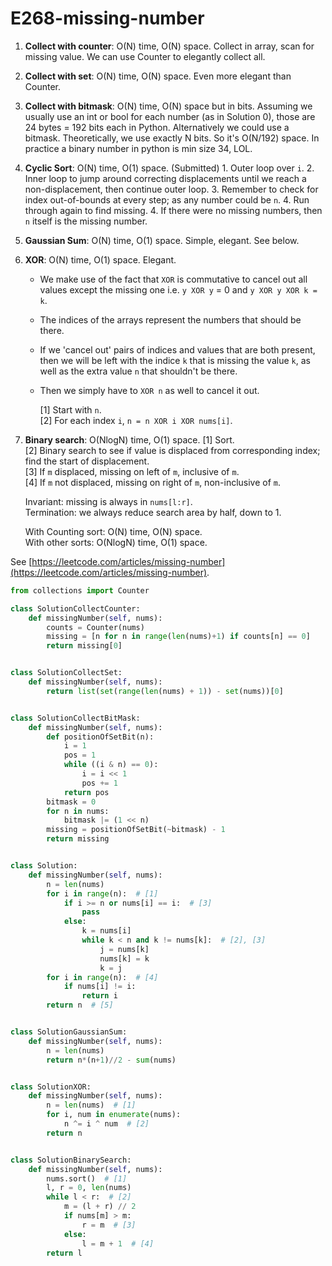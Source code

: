 # E268-missing-number

1. **Collect with counter**: O\(N\) time, O\(N\) space. Collect in array, scan for missing value. We can use Counter to elegantly collect all.
2. **Collect with set**: O\(N\) time, O\(N\) space. Even more elegant than Counter.
3. **Collect with bitmask**: O\(N\) time, O\(N\) space but in bits. Assuming we usually use an int or bool for each number \(as in Solution 0\), those are 24 bytes = 192 bits each in Python. Alternatively we could use a bitmask. Theoretically, we use exactly N bits. So it's O\(N/192\) space. In practice a binary number in python is min size 34, LOL.
4. **Cyclic Sort**: O\(N\) time, O\(1\) space. \(Submitted\) 1. Outer loop over `i`. 2. Inner loop to jump around correcting displacements until we reach a non-displacement, then continue outer loop. 3. Remember to check for index out-of-bounds at every step; as any number could be `n`. 4. Run through again to find missing. 4. If there were no missing numbers, then `n` itself is the missing number.
5. **Gaussian Sum**: O\(N\) time, O\(1\) space. Simple, elegant. See below.
6. **XOR**: O\(N\) time, O\(1\) space. Elegant.
   * We make use of the fact that `XOR` is commutative to cancel out all values except the missing one i.e. `y XOR y` = 0 and `y XOR y XOR k = k`.
   * The indices of the arrays represent the numbers that should be there.
   * If we 'cancel out' pairs of indices and values that are both present, then we will be left with the indice `k` that is missing the value `k`, as well as the extra value `n` that shouldn't be there.
   * Then we simply have to `XOR n` as well to cancel it out.

     \[1\] Start with `n`.  
     \[2\] For each index `i`, `n = n XOR i XOR nums[i]`.
7. **Binary search**: O\(NlogN\) time, O\(1\) space. \[1\] Sort.  
   \[2\] Binary search to see if value is displaced from corresponding index; find the start of displacement.  
   \[3\] If `m` displaced, missing on left of `m`, inclusive of `m`.  
   \[4\] If `m` not displaced, missing on right of `m`, non-inclusive of `m`.

   Invariant: missing is always in `nums[l:r]`.  
   Termination: we always reduce search area by half, down to 1.

   With Counting sort: O\(N\) time, O\(N\) space.  
   With other sorts: O\(NlogN\) time, O\(1\) space.

See [https://leetcode.com/articles/missing-number](https://leetcode.com/articles/missing-number).

```python
from collections import Counter

class SolutionCollectCounter:
    def missingNumber(self, nums):
        counts = Counter(nums)
        missing = [n for n in range(len(nums)+1) if counts[n] == 0]
        return missing[0]


class SolutionCollectSet:
    def missingNumber(self, nums):
        return list(set(range(len(nums) + 1)) - set(nums))[0]


class SolutionCollectBitMask:
    def missingNumber(self, nums):
        def positionOfSetBit(n):
            i = 1
            pos = 1
            while ((i & n) == 0):
                i = i << 1
                pos += 1
            return pos
        bitmask = 0
        for n in nums:
            bitmask |= (1 << n)
        missing = positionOfSetBit(~bitmask) - 1
        return missing


class Solution:
    def missingNumber(self, nums):
        n = len(nums)
        for i in range(n):  # [1]
            if i >= n or nums[i] == i:  # [3]
                pass
            else:
                k = nums[i]
                while k < n and k != nums[k]:  # [2], [3]
                    j = nums[k]
                    nums[k] = k
                    k = j
        for i in range(n):  # [4]
            if nums[i] != i:
                return i
        return n  # [5]


class SolutionGaussianSum:
    def missingNumber(self, nums):
        n = len(nums)
        return n*(n+1)//2 - sum(nums)


class SolutionXOR:
    def missingNumber(self, nums):
        n = len(nums)  # [1]
        for i, num in enumerate(nums):
            n ^= i ^ num  # [2]
        return n


class SolutionBinarySearch:
    def missingNumber(self, nums):
        nums.sort()  # [1]
        l, r = 0, len(nums)
        while l < r:  # [2]
            m = (l + r) // 2
            if nums[m] > m:
                r = m  # [3]
            else:
                l = m + 1  # [4]
        return l

```

